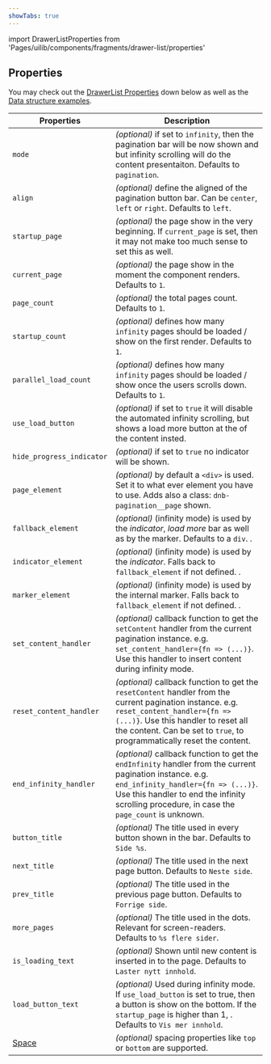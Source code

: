 ```yaml
---
showTabs: true
---
```


import DrawerListProperties from 'Pages/uilib/components/fragments/drawer-list/properties'

## Properties

You may check out the [DrawerList Properties](#drawerlist-properties) down below as well as the [Data structure examples](#data-structure).

| Properties                                  | Description                                                                                                                                                                                                                                                |
| ------------------------------------------- | ---------------------------------------------------------------------------------------------------------------------------------------------------------------------------------------------------------------------------------------------------------- |
| `mode`                                      | _(optional)_ if set to `infinity`, then the pagination bar will be now shown and but infinity scrolling will do the content presentaiton. Defaults to `pagination`.                                                                                        |
| `align`                                     | _(optional)_ define the aligned of the pagination button bar. Can be `center`, `left` or `right`. Defaults to `left`.                                                                                                                                      |
| `startup_page`                              | _(optional)_ the page show in the very beginning. If `current_page` is set, then it may not make too much sense to set this as well.                                                                                                                       |
| `current_page`                              | _(optional)_ the page show in the moment the component renders. Defaults to `1`.                                                                                                                                                                           |
| `page_count`                                | _(optional)_ the total pages count. Defaults to `1`.                                                                                                                                                                                                       |
| `startup_count`                             | _(optional)_ defines how many `infinity` pages should be loaded / show on the first render. Defaults to `1`.                                                                                                                                               |
| `parallel_load_count`                       | _(optional)_ defines how many `infinity` pages should be loaded / show once the users scrolls down. Defaults to `1`.                                                                                                                                       |
| `use_load_button`                           | _(optional)_ if set to `true` it will disable the automated infinity scrolling, but shows a load more button at the of the content insted.                                                                                                                 |
| `hide_progress_indicator`                   | _(optional)_ if set to `true` no indicator will be shown.                                                                                                                                                                                                  |
| `page_element`                              | _(optional)_ by default a `<div>` is used. Set it to what ever element you have to use. Adds also a class: `dnb-pagination__page` shown.                                                                                                                   |
| `fallback_element`                          | _(optional)_ (infinity mode) is used by the _indicator_, _load more_ bar as well as by the marker. Defaults to a `div`. .                                                                                                                                  |
| `indicator_element`                         | _(optional)_ (infinity mode) is used by the _indicator_. Falls back to `fallback_element` if not defined. .                                                                                                                                                |
| `marker_element`                            | _(optional)_ (infinity mode) is used by the internal marker. Falls back to `fallback_element` if not defined. .                                                                                                                                            |
| `set_content_handler`                       | _(optional)_ callback function to get the `setContent` handler from the current pagination instance. e.g. `set_content_handler={fn => (...)}`. Use this handler to insert content during infinity mode.                                                    |
| `reset_content_handler`                     | _(optional)_ callback function to get the `resetContent` handler from the current pagination instance. e.g. `reset_content_handler={fn => (...)}`. Use this handler to reset all the content. Can be set to `true`, to programmatically reset the content. |
| `end_infinity_handler`                      | _(optional)_ callback function to get the `endInfinity` handler from the current pagination instance. e.g. `end_infinity_handler={fn => (...)}`. Use this handler to end the infinity scrolling procedure, in case the `page_count` is unknown.            |
| `button_title`                              | _(optional)_ The title used in every button shown in the bar. Defaults to `Side %s`.                                                                                                                                                                       |
| `next_title`                                | _(optional)_ The title used in the next page button. Defaults to `Neste side`.                                                                                                                                                                             |
| `prev_title`                                | _(optional)_ The title used in the previous page button. Defaults to `Forrige side`.                                                                                                                                                                       |
| `more_pages`                                | _(optional)_ The title used in the dots. Relevant for screen-readers. Defaults to `%s flere sider`.                                                                                                                                                        |
| `is_loading_text`                           | _(optional)_ Shown until new content is inserted in to the page. Defaults to `Laster nytt innhold`.                                                                                                                                                        |
| `load_button_text`                          | _(optional)_ Used during infinity mode. If `use_load_button` is set to true, then a button is show on the bottom. If the `startup_page` is higher than 1, . Defaults to `Vis mer innhold`.                                                                 |
| [Space](/uilib/components/space/properties) | _(optional)_ spacing properties like `top` or `bottom` are supported.                                                                                                                                                                                      |
